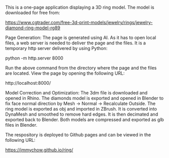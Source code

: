 This is a one-page application displaying a 3D ring model. The model is downloaded for free from:

https://www.cgtrader.com/free-3d-print-models/jewelry/rings/jewelry-diamond-ring-model-rg89

Page Generation:
The page is generated using AI. As it has to open local files, a web server is needed to deliver the page and the files. It is a temporary http server delivered by using Python:

python -m http.server 8000

Run the above command from the directory where the page and the files are located. View the page by opening the following URL:

http://localhost:8000/

Model Correction and Optimization:
The 3dm file is downloaded and opened in Rhino. The diamonds model is exported and opened in Blender to fix face normal direction by Mesh -> Normal -> Recalculate Outside. The ring model is exported as obj and imported in ZBrush. It is converted into DynaMesh and smoothed to remove hard edges. It is then decimated and exported back to Blender. Both models are compressed and exported as glb files in Blender. 

The respository is deployed to Github pages and can be viewed in the following URL:

https://jmmychow.github.io/ring/
